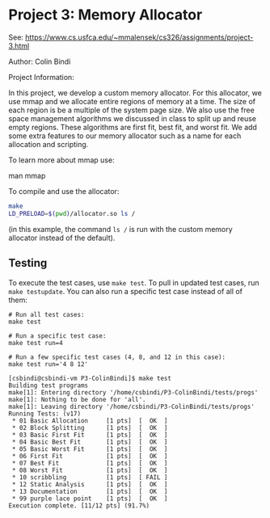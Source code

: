 # Project 3: Memory Allocator

See: https://www.cs.usfca.edu/~mmalensek/cs326/assignments/project-3.html 

Author: Colin Bindi

Project Information:

In this project, we develop a custom memory allocator. For this allocator, we use mmap and we allocate entire regions of memory at a time. The size of each region is be a multiple of the system page size. We also use the free space management algorithms we discussed in class to split up and reuse empty regions. These algorithms are first fit, best fit, and worst fit. We add some extra features to our memory allocator such as a name for each allocation and scripting.

To learn more about mmap use:

man mmap

To compile and use the allocator:

```bash
make
LD_PRELOAD=$(pwd)/allocator.so ls /
```

(in this example, the command `ls /` is run with the custom memory allocator instead of the default).

## Testing

To execute the test cases, use `make test`. To pull in updated test cases, run `make testupdate`. You can also run a specific test case instead of all of them:

```
# Run all test cases:
make test

# Run a specific test case:
make test run=4

# Run a few specific test cases (4, 8, and 12 in this case):
make test run='4 8 12'

[csbindi@csbindi-vm P3-ColinBindi]$ make test
Building test programs
make[1]: Entering directory '/home/csbindi/P3-ColinBindi/tests/progs'
make[1]: Nothing to be done for 'all'.
make[1]: Leaving directory '/home/csbindi/P3-ColinBindi/tests/progs'
Running Tests: (v17)
 * 01 Basic Allocation     [1 pts]  [  OK  ]
 * 02 Block Splitting      [1 pts]  [  OK  ]
 * 03 Basic First Fit      [1 pts]  [  OK  ]
 * 04 Basic Best Fit       [1 pts]  [  OK  ]
 * 05 Basic Worst Fit      [1 pts]  [  OK  ]
 * 06 First Fit            [1 pts]  [  OK  ]
 * 07 Best Fit             [1 pts]  [  OK  ]
 * 08 Worst Fit            [1 pts]  [  OK  ]
 * 10 scribbling           [1 pts]  [ FAIL ]
 * 12 Static Analysis      [1 pts]  [  OK  ]
 * 13 Documentation        [1 pts]  [  OK  ]
 * 99 purple lace point    [1 pts]  [  OK  ]
Execution complete. [11/12 pts] (91.7%)

```
